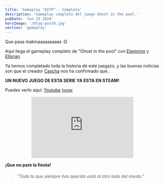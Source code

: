 ```yaml
---
title: 'Gameplay "GITP" - Completo'
description: 'Gameplay completo del juego Ghost in the pool.'
pubDate: 'Jun 23 2024'
heroImage: '/blog-post9.jpg'
section: 'gameplay'
---
```


Que pasa makinaaaaaaaaas :D

Aqui llega el gameplay completo de "Ghost in the pool" con <a href="https://www.instagram.com/elemmire1988?utm_source=qr&igsh=MWgwcm84ZmxwaDVmYQ%3D%3D" target="_blank">Elemmire</a> y <a href="https://www.ellorian.es" target="_blank">Ellorian</a> 

Ya hemos completado toda la historia de este juegazo, y las buenas noticias son que el creador <a href="https://www.cascha-games.com" target="_blank">Cascha</a> nos ha confirmado que.. 

**UN NUEVO JUEGO DE ESTA SERIE YA ESTA EN STEAM!**

Puedes verlo aquí:
<a href="https://www.youtube.com/watch?v=GiHhuTIcsM0" target="_blank">Youtube</a>
<a href="https://go.ivoox.com/rf/130715917" target="_blank">Ivoox</a>

<p align="center">
    <iframe width="66%" height="200vh" src="https://www.youtube.com/embed/GiHhuTIcsM0?si=RFCAZjGY1z-wUXfd" title="YouTube video player" frameborder="0" allow="accelerometer; autoplay; clipboard-write; encrypted-media; gyroscope; picture-in-picture; web-share" referrerpolicy="strict-origin-when-cross-origin" allowfullscreen></iframe>
</p>

**¡Que no pare la fiesta!**

> ###### "Todo lo que siempre has querido está al otro lado del miedo."

